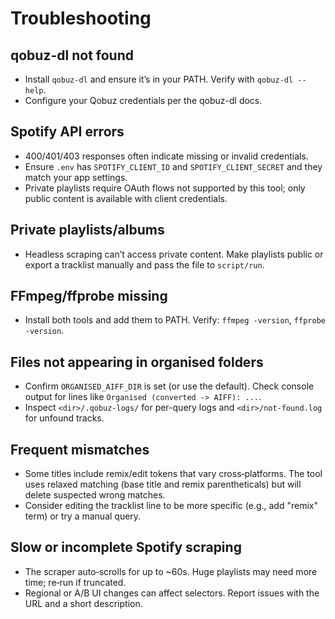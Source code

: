 # Troubleshooting

## qobuz-dl not found

- Install `qobuz-dl` and ensure it’s in your PATH. Verify with `qobuz-dl --help`.
- Configure your Qobuz credentials per the qobuz-dl docs.

## Spotify API errors

- 400/401/403 responses often indicate missing or invalid credentials.
- Ensure `.env` has `SPOTIFY_CLIENT_ID` and `SPOTIFY_CLIENT_SECRET` and they match your app settings.
- Private playlists require OAuth flows not supported by this tool; only public content is available with client credentials.

## Private playlists/albums

- Headless scraping can’t access private content. Make playlists public or export a tracklist manually and pass the file to `script/run`.

## FFmpeg/ffprobe missing

- Install both tools and add them to PATH. Verify: `ffmpeg -version`, `ffprobe -version`.

## Files not appearing in organised folders

- Confirm `ORGANISED_AIFF_DIR` is set (or use the default). Check console output for lines like `Organised (converted -> AIFF): ...`.
- Inspect `<dir>/.qobuz-logs/` for per-query logs and `<dir>/not-found.log` for unfound tracks.

## Frequent mismatches

- Some titles include remix/edit tokens that vary cross‑platforms. The tool uses relaxed matching (base title and remix parentheticals) but will delete suspected wrong matches.
- Consider editing the tracklist line to be more specific (e.g., add "remix" term) or try a manual query.

## Slow or incomplete Spotify scraping

- The scraper auto‑scrolls for up to ~60s. Huge playlists may need more time; re‑run if truncated.
- Regional or A/B UI changes can affect selectors. Report issues with the URL and a short description.
